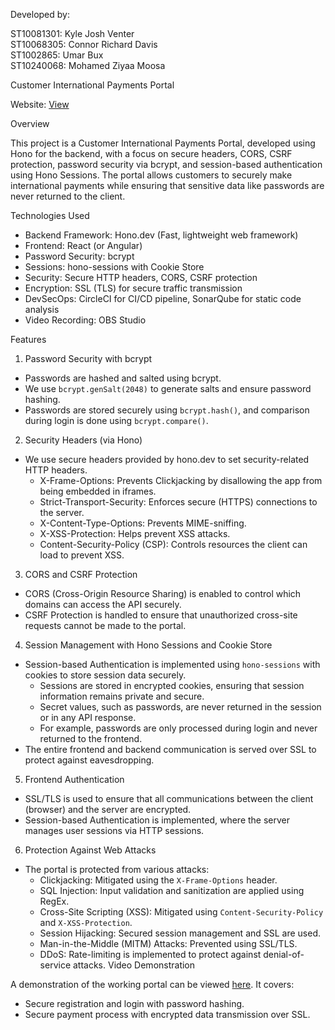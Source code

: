 Developed by:

ST10081301: Kyle Josh Venter<br />
ST10068305: Connor Richard Davis<br />
ST1002865:  Umar Bux<br />
ST10240068: Mohamed Ziyaa Moosa<br />

Customer International Payments Portal

 Website: [View](https://charos.vps1.lone-wolf.dev)

 Overview

This project is a Customer International Payments Portal, developed using Hono for the backend, with a focus on secure headers, CORS, CSRF protection, password security via bcrypt, and session-based authentication using Hono Sessions. The portal allows customers to securely make international payments while ensuring that sensitive data like passwords are never returned to the client.

 Technologies Used

- Backend Framework: Hono.dev (Fast, lightweight web framework)
- Frontend: React (or Angular)
- Password Security: bcrypt
- Sessions: hono-sessions with Cookie Store
- Security: Secure HTTP headers, CORS, CSRF protection
- Encryption: SSL (TLS) for secure traffic transmission
- DevSecOps: CircleCI for CI/CD pipeline, SonarQube for static code analysis
- Video Recording: OBS Studio

 Features

 1. Password Security with bcrypt
- Passwords are hashed and salted using bcrypt. 
- We use `bcrypt.genSalt(2048)` to generate salts and ensure password hashing.
- Passwords are stored securely using `bcrypt.hash()`, and comparison during login is done using `bcrypt.compare()`.
  
 2. Security Headers (via Hono)
- We use secure headers provided by hono.dev to set security-related HTTP headers.
    - X-Frame-Options: Prevents Clickjacking by disallowing the app from being embedded in iframes.
    - Strict-Transport-Security: Enforces secure (HTTPS) connections to the server.
    - X-Content-Type-Options: Prevents MIME-sniffing.
    - X-XSS-Protection: Helps prevent XSS attacks.
    - Content-Security-Policy (CSP): Controls resources the client can load to prevent XSS.

 3. CORS and CSRF Protection
- CORS (Cross-Origin Resource Sharing) is enabled to control which domains can access the API securely.
- CSRF Protection is handled to ensure that unauthorized cross-site requests cannot be made to the portal.

 4. Session Management with Hono Sessions and Cookie Store
- Session-based Authentication is implemented using `hono-sessions` with cookies to store session data securely.
    - Sessions are stored in encrypted cookies, ensuring that session information remains private and secure.
    - Secret values, such as passwords, are never returned in the session or in any API response.
    - For example, passwords are only processed during login and never returned to the frontend.
- The entire frontend and backend communication is served over SSL to protect against eavesdropping.

 5. Frontend Authentication
- SSL/TLS is used to ensure that all communications between the client (browser) and the server are encrypted.
- Session-based Authentication is implemented, where the server manages user sessions via HTTP sessions.
  
 6. Protection Against Web Attacks
- The portal is protected from various attacks:
  - Clickjacking: Mitigated using the `X-Frame-Options` header.
  - SQL Injection: Input validation and sanitization are applied using RegEx.
  - Cross-Site Scripting (XSS): Mitigated using `Content-Security-Policy` and `X-XSS-Protection`.
  - Session Hijacking: Secured session management and SSL are used.
  - Man-in-the-Middle (MITM) Attacks: Prevented using SSL/TLS.
  - DDoS: Rate-limiting is implemented to protect against denial-of-service attacks.
Video Demonstration

A demonstration of the working portal can be viewed [here](https://youtu.be/example). It covers:
- Secure registration and login with password hashing.
- Secure payment process with encrypted data transmission over SSL.
